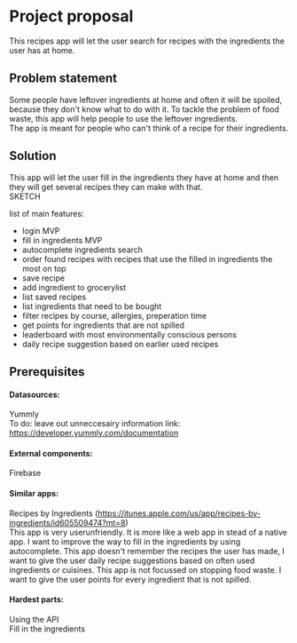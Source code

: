 # Project proposal

This recipes app will let the user search for recipes with the ingredients the user has at home.  
  
## Problem statement  
Some people have leftover ingredients at home and often it will be spoiled, because they don't know what to do with it.
To tackle the problem of food waste, this app will help people to use the leftover ingredients.  
The app is meant for people who can't think of a recipe for their ingredients.  
  
## Solution  
This app will let the user fill in the ingredients they have at home and then they will get several recipes they can make with that.  
SKETCH  
  
list of main features:  
* login MVP  
* fill in ingredients MVP  
* autocomplete ingredients search
* order found recipes with recipes that use the filled in ingredients the most on top 
* save recipe  
* add ingredient to grocerylist  
* list saved recipes  
* list ingredients that need to be bought  
* filter recipes by course, allergies, preperation time
* get points for ingredients that are not spilled
* leaderboard with most environmentally conscious persons
* daily recipe suggestion based on earlier used recipes
  
## Prerequisites  
#### Datasources:  
Yummly  
To do: leave out unneccesairy information
link: https://developer.yummly.com/documentation  
  
#### External components:  
Firebase  
  
#### Similar apps:  
Recipes by Ingredients (https://itunes.apple.com/us/app/recipes-by-ingredients/id605509474?mt=8)  
This app is very userunfriendly. It is more like a web app in stead of a native app. I want to improve the way to fill in the ingredients by using autocomplete. This app doesn't remember the recipes the user has made, I want to give the user daily recipe suggestions based on often used ingredients or cuisines. This app is not focussed on stopping food waste. I want to give the user points for every ingredient that is not spilled.  
  
#### Hardest parts:  
Using the API  
Fill in the ingredients
